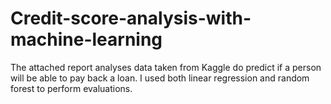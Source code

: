 # Credit-score-analysis-with-machine-learning
The attached report analyses data taken from Kaggle do predict if a person will be able to pay back a loan. I used both linear regression and random forest to perform evaluations.
